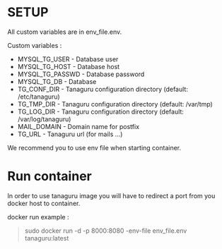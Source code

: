 # SETUP

All custom variables are in env_file.env. 

Custom variables :
- MYSQL_TG_USER - Database user
- MYSQL_TG_HOST - Database host
- MYSQL_TG_PASSWD - Database password
- MYSQL_TG_DB - Database
- TG_CONF_DIR - Tanaguru configuration directory (default: /etc/tanaguru)
- TG_TMP_DIR - Tanaguru configuration directory (default: /var/tmp)
- TG_LOG_DIR - Tanaguru configuration directory (default: /var/log/tanaguru)
- MAIL_DOMAIN - Domain name for postfix
- TG_URL - Tanaguru url (for mails ...)

We recommend you to use env file when starting container.

# Run container

In order to use tanaguru image you will have to redirect a port from you docker host to container.

docker run example :

> sudo docker run -d -p 8000:8080 -env-file env_file.env tanaguru:latest